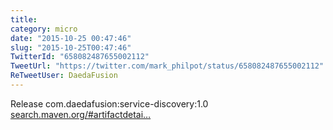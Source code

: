 ```yaml
---
title: 
category: micro
date: "2015-10-25 00:47:46"
slug: "2015-10-25T00:47:46"
TwitterId: "658082487655002112"
TweetUrl: "https://twitter.com/mark_philpot/status/658082487655002112"
ReTweetUser: DaedaFusion
---
```


<i class="fa fa-retweet" aria-hidden="true"></i> Release
com.daedafusion:service-discovery:1.0
[search.maven.org/#artifactdetai…](http://search.maven.org/#artifactdetails%7Ccom.daedafusion%7Cservice-discovery%7C1.0%7Cjar)

